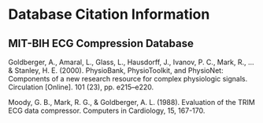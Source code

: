 # Database Citation Information

## MIT-BIH ECG Compression Database

Goldberger, A., Amaral, L., Glass, L., Hausdorff, J., Ivanov, P. C., 
Mark, R., ... & Stanley, H. E. (2000). PhysioBank, PhysioToolkit, and 
PhysioNet: Components of a new research resource for complex physiologic 
signals. Circulation [Online]. 101 (23), pp. e215–e220.

Moody, G. B., Mark, R. G., & Goldberger, A. L. (1988). 
Evaluation of the TRIM ECG data compressor. 
Computers in Cardiology, 15, 167-170.